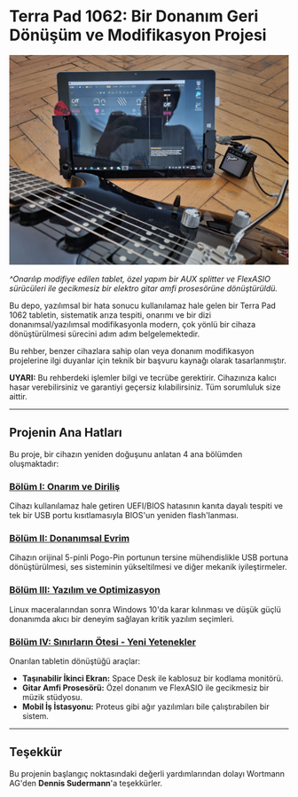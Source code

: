 # Terra Pad 1062: Bir Donanım Geri Dönüşüm ve Modifikasyon Projesi

<img src="./assets/images/guitar_and_tablet_close_photo.jpg" width="600">

*^Onarılıp modifiye edilen tablet, özel yapım bir AUX splitter ve FlexASIO sürücüleri ile gecikmesiz bir elektro gitar amfi prosesörüne dönüştürüldü.*

Bu depo, yazılımsal bir hata sonucu kullanılamaz hale gelen bir Terra Pad 1062 tabletin, sistematik arıza tespiti, onarımı ve bir dizi donanımsal/yazılımsal modifikasyonla modern, çok yönlü bir cihaza dönüştürülmesi sürecini adım adım belgelemektedir.

Bu rehber, benzer cihazlara sahip olan veya donanım modifikasyon projelerine ilgi duyanlar için teknik bir başvuru kaynağı olarak tasarlanmıştır.

**UYARI:** Bu rehberdeki işlemler bilgi ve tecrübe gerektirir. Cihazınıza kalıcı hasar verebilirsiniz ve garantiyi geçersiz kılabilirsiniz. Tüm sorumluluk size aittir.

---

## Projenin Ana Hatları

Bu proje, bir cihazın yeniden doğuşunu anlatan 4 ana bölümden oluşmaktadır:

### **[Bölüm I: Onarım ve Diriliş](./docs/1_Repair_and_Resurrection.md)**
Cihazı kullanılamaz hale getiren UEFI/BIOS hatasının kanıta dayalı tespiti ve tek bir USB portu kısıtlamasıyla BIOS'un yeniden flash'lanması.

### **[Bölüm II: Donanımsal Evrim](./docs/2_Hardware_Evolution.md)**
Cihazın orijinal 5-pinli Pogo-Pin portunun tersine mühendislikle USB portuna dönüştürülmesi, ses sisteminin yükseltilmesi ve diğer mekanik iyileştirmeler.

### **[Bölüm III: Yazılım ve Optimizasyon](./docs/3_Software_and_Optimization.md)**
Linux maceralarından sonra Windows 10'da karar kılınması ve düşük güçlü donanımda akıcı bir deneyim sağlayan kritik yazılım seçimleri.

### **[Bölüm IV: Sınırların Ötesi - Yeni Yetenekler](./docs/4_Beyond_The_Limits.md)**
Onarılan tabletin dönüştüğü araçlar:
*   **Taşınabilir İkinci Ekran:** Space Desk ile kablosuz bir kodlama monitörü.
*   **Gitar Amfi Prosesörü:** Özel donanım ve FlexASIO ile gecikmesiz bir müzik stüdyosu.
*   **Mobil İş İstasyonu:** Proteus gibi ağır yazılımları bile çalıştırabilen bir sistem.

---

## Teşekkür

Bu projenin başlangıç noktasındaki değerli yardımlarından dolayı Wortmann AG'den **Dennis Sudermann**'a teşekkürler.
